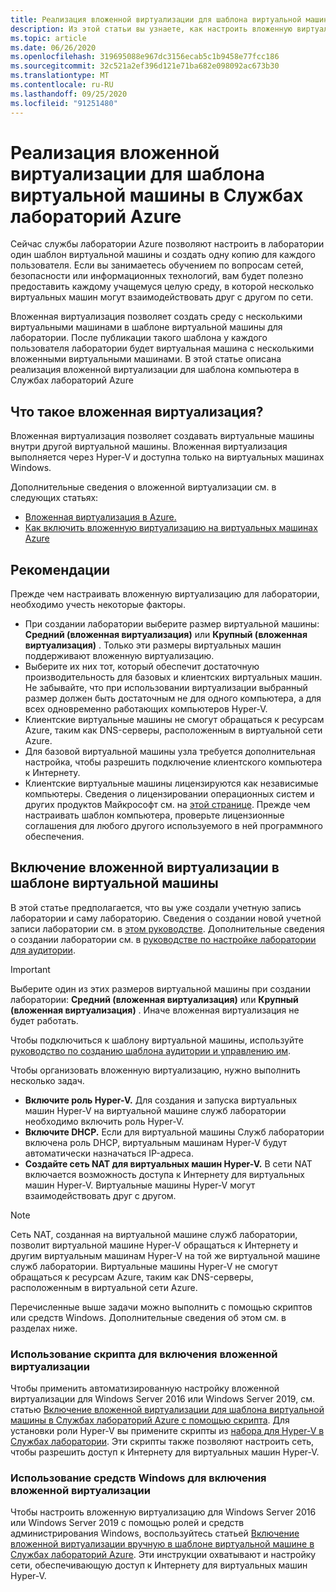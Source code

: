 ```yaml
---
title: Реализация вложенной виртуализации для шаблона виртуальной машины в Службах лабораторий Azure | Документация Майкрософт
description: Из этой статьи вы узнаете, как настроить вложенную виртуализацию на компьютере шаблона в службах лаборатории Azure.
ms.topic: article
ms.date: 06/26/2020
ms.openlocfilehash: 319695088e967dc3156ecab5c1b9458e77fcc186
ms.sourcegitcommit: 32c521a2ef396d121e71ba682e098092ac673b30
ms.translationtype: MT
ms.contentlocale: ru-RU
ms.lasthandoff: 09/25/2020
ms.locfileid: "91251480"
---
```

# <a name="enable-nested-virtualization-on-a-template-virtual-machine-in-azure-lab-services"></a>Реализация вложенной виртуализации для шаблона виртуальной машины в Службах лабораторий Azure

Сейчас службы лаборатории Azure позволяют настроить в лаборатории один шаблон виртуальной машины и создать одну копию для каждого пользователя. Если вы занимаетесь обучением по вопросам сетей, безопасности или информационных технологий, вам будет полезно предоставить каждому учащемуся целую среду, в которой несколько виртуальных машин могут взаимодействовать друг с другом по сети.

Вложенная виртуализация позволяет создать среду с несколькими виртуальными машинами в шаблоне виртуальной машины для лаборатории. После публикации такого шаблона у каждого пользователя лаборатории будет виртуальная машина с несколькими вложенными виртуальными машинами.  В этой статье описана реализация вложенной виртуализации для шаблона компьютера в Службах лабораторий Azure

## <a name="what-is-nested-virtualization"></a>Что такое вложенная виртуализация?

Вложенная виртуализация позволяет создавать виртуальные машины внутри другой виртуальной машины. Вложенная виртуализация выполняется через Hyper-V и доступна только на виртуальных машинах Windows.

Дополнительные сведения о вложенной виртуализации см. в следующих статьях:

- [Вложенная виртуализация в Azure.](https://azure.microsoft.com/blog/nested-virtualization-in-azure/)
- [Как включить вложенную виртуализацию на виртуальных машинах Azure](../virtual-machines/windows/nested-virtualization.md)

## <a name="considerations"></a>Рекомендации

Прежде чем настраивать вложенную виртуализацию для лаборатории, необходимо учесть некоторые факторы.

- При создании лаборатории выберите размер виртуальной машины: **Средний (вложенная виртуализация)** или **Крупный (вложенная виртуализация)** . Только эти размеры виртуальных машин поддерживают вложенную виртуализацию.
- Выберите их них тот, который обеспечит достаточную производительность для базовых и клиентских виртуальных машин.  Не забывайте, что при использовании виртуализации выбранный размер должен быть достаточным не для одного компьютера, а для всех одновременно работающих компьютеров Hyper-V.
- Клиентские виртуальные машины не смогут обращаться к ресурсам Azure, таким как DNS-серверы, расположенным в виртуальной сети Azure.
- Для базовой виртуальной машины узла требуется дополнительная настройка, чтобы разрешить подключение клиентского компьютера к Интернету.
- Клиентские виртуальные машины лицензируются как независимые компьютеры. Сведения о лицензировании операционных систем и других продуктов Майкрософт см. на [этой странице](https://www.microsoft.com/licensing/default). Прежде чем настраивать шаблон компьютера, проверьте лицензионные соглашения для любого другого используемого в ней программного обеспечения.

## <a name="enable-nested-virtualization-on-a-template-vm"></a>Включение вложенной виртуализации в шаблоне виртуальной машины

В этой статье предполагается, что вы уже создали учетную запись лаборатории и саму лабораторию.  Сведения о создании новой учетной записи лаборатории см. в [этом руководстве](tutorial-setup-lab-account.md). Дополнительные сведения о создании лаборатории см. в [руководстве по настройке лаборатории для аудитории](tutorial-setup-classroom-lab.md).

>[!IMPORTANT]
>Выберите один из этих размеров виртуальной машины при создании лаборатории: **Средний (вложенная виртуализация)** или **Крупный (вложенная виртуализация)** .  Иначе вложенная виртуализация не будет работать.  

Чтобы подключиться к шаблону виртуальной машины, используйте [руководство по созданию шаблона аудитории и управлению им](how-to-create-manage-template.md).

Чтобы организовать вложенную виртуализацию, нужно выполнить несколько задач.  

- **Включите роль Hyper-V.** Для создания и запуска виртуальных машин Hyper-V на виртуальной машине служб лаборатории необходимо включить роль Hyper-V.
- **Включите DHCP.**  Если для виртуальной машины Служб лаборатории включена роль DHCP, виртуальным машинам Hyper-V будут автоматически назначаться IP-адреса.
- **Создайте сеть NAT для виртуальных машин Hyper-V.**  В сети NAT включается возможность доступа к Интернету для виртуальных машин Hyper-V.  Виртуальные машины Hyper-V могут взаимодействовать друг с другом.

>[!NOTE]
>Сеть NAT, созданная на виртуальной машине служб лаборатории, позволит виртуальной машине Hyper-V обращаться к Интернету и другим виртуальным машинам Hyper-V на той же виртуальной машине служб лаборатории.  Виртуальные машины Hyper-V не смогут обращаться к ресурсам Azure, таким как DNS-серверы, расположенным в виртуальной сети Azure.

Перечисленные выше задачи можно выполнить с помощью скриптов или средств Windows.  Дополнительные сведения об этом см. в разделах ниже.

### <a name="using-script-to-enable-nested-virtualization"></a>Использование скрипта для включения вложенной виртуализации

Чтобы применить автоматизированную настройку вложенной виртуализации для Windows Server 2016 или Windows Server 2019, см. статью [Включение вложенной виртуализации для шаблона виртуальной машины в Службах лабораторий Azure с помощью скрипта](how-to-enable-nested-virtualization-template-vm-using-script.md). Для установки роли Hyper-V вы примените скрипты из [набора для Hyper-V в Службах лаборатории](https://github.com/Azure/azure-devtestlab/tree/master/samples/ClassroomLabs/Scripts/HyperV).  Эти скрипты также позволяют настроить сеть, чтобы разрешить доступ к Интернету для виртуальных машин Hyper-V.

### <a name="using-windows-tools-to-enable-nested-virtualization"></a>Использование средств Windows для включения вложенной виртуализации

Чтобы настроить вложенную виртуализацию для Windows Server 2016 или Windows Server 2019 с помощью ролей и средств администрирования Windows, воспользуйтесь статьей [Включение вложенной виртуализации вручную в шаблоне виртуальной машине в Службах лабораторий Azure](how-to-enable-nested-virtualization-template-vm-ui.md).  Эти инструкции охватывают и настройку сети, обеспечивающую доступ к Интернету для виртуальных машин Hyper-V.

